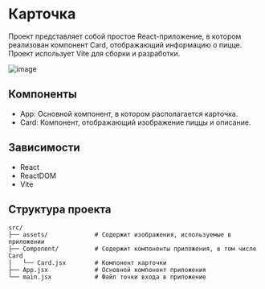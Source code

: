 # Карточка
Проект представляет собой простое React-приложение, в котором реализован компонент Card, 
отображающий информацию о пицце. Проект использует Vite для сборки и разработки.

![image](https://github.com/user-attachments/assets/5394f591-783c-4d29-8966-06e8dd748ddd)

## Компоненты
- App: Основной компонент, в котором располагается карточка.
- Card: Компонент, отображающий изображение пиццы и описание.

## Зависимости
- React
- ReactDOM
- Vite

## Структура проекта
```
src/
├── assets/             # Содержит изображения, используемые в приложении
├── Component/          # Содержит компоненты приложения, в том числе Card
│   └── Card.jsx        # Компонент карточки
├── App.jsx             # Основной компонент приложения
└── main.jsx            # Файл точки входа в приложение
```

